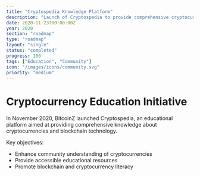 ```yaml
---
title: "Cryptospedia Knowledge Platform"
description: "Launch of Cryptospedia to provide comprehensive cryptocurrency education"
date: 2020-11-23T00:00:00Z
year: 2020
section: "roadmap"
type: "roadmap"
layout: "single"
status: "completed"
progress: 100
tags: ["Education", "Community"]
icon: "/images/icons/community.svg"
priority: "medium"
---
```


# Cryptocurrency Education Initiative

In November 2020, BitcoinZ launched Cryptospedia, an educational platform aimed at providing comprehensive knowledge about cryptocurrencies and blockchain technology.

Key objectives:
- Enhance community understanding of cryptocurrencies
- Provide accessible educational resources
- Promote blockchain and cryptocurrency literacy
